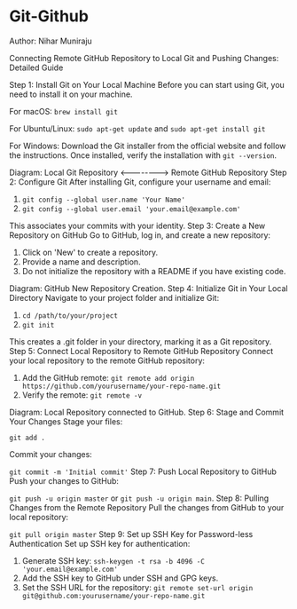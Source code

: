 # Git-Github

Author: Nihar Muniraju


Connecting Remote GitHub Repository to Local Git and Pushing Changes: Detailed Guide

Step 1: Install Git on Your Local Machine
Before you can start using Git, you need to install it on your machine.

For macOS: `brew install git`

For Ubuntu/Linux: `sudo apt-get update` and `sudo apt-get install git`

For Windows: Download the Git installer from the official website and follow the instructions.
Once installed, verify the installation with `git --version`.

Diagram: Local Git Repository <--------> Remote GitHub Repository
Step 2: Configure Git
After installing Git, configure your username and email:

1. `git config --global user.name 'Your Name'`
2. `git config --global user.email 'your.email@example.com'`

This associates your commits with your identity.
Step 3: Create a New Repository on GitHub
Go to GitHub, log in, and create a new repository:

1. Click on 'New' to create a repository.
2. Provide a name and description.
3. Do not initialize the repository with a README if you have existing code.

Diagram: GitHub New Repository Creation.
Step 4: Initialize Git in Your Local Directory
Navigate to your project folder and initialize Git:

1. `cd /path/to/your/project`
2. `git init`

This creates a .git folder in your directory, marking it as a Git repository.
Step 5: Connect Local Repository to Remote GitHub Repository
Connect your local repository to the remote GitHub repository:

1. Add the GitHub remote: `git remote add origin https://github.com/yourusername/your-repo-name.git`
2. Verify the remote: `git remote -v`

Diagram: Local Repository connected to GitHub.
Step 6: Stage and Commit Your Changes
Stage your files:

`git add .`

Commit your changes:

`git commit -m 'Initial commit'`
Step 7: Push Local Repository to GitHub
Push your changes to GitHub:

`git push -u origin master` or `git push -u origin main`.
Step 8: Pulling Changes from the Remote Repository
Pull the changes from GitHub to your local repository:

`git pull origin master`
Step 9: Set up SSH Key for Password-less Authentication
Set up SSH key for authentication:

1. Generate SSH key: `ssh-keygen -t rsa -b 4096 -C 'your.email@example.com'`
2. Add the SSH key to GitHub under SSH and GPG keys.
3. Set the SSH URL for the repository: `git remote set-url origin git@github.com:yourusername/your-repo-name.git`
